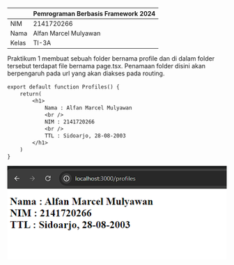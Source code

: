 |  | Pemrograman Berbasis Framework 2024 |
| ----------- | --------- |
| NIM | 2141720266 |
| Nama | Alfan Marcel Mulyawan |
| Kelas | TI-3A |

Praktikum 1
membuat sebuah folder bernama profile dan di dalam folder tersebut terdapat file bernama page.tsx. Penamaan folder disini akan berpengaruh pada url yang akan diakses pada routing.

    export default function Profiles() {
        return(
            <h1>
                Nama : Alfan Marcel Mulyawan
                <br />
                NIM : 2141720266
                <br />
                TTL : Sidoarjo, 28-08-2003
            </h1>
        )
    }
![round](assets/01.png)